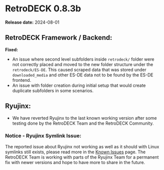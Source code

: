 # RetroDECK 0.8.3b

**Release date:** 2024-08-01

##  RetroDECK Framework / Backend:

**Fixed:**

- An issue where second level subfolders inside `retrodeck/` folder were not correctly placed and moved to the new folder structure under the `retrodeck/ES-DE`. This caused scraped data that was stored under `downloaded_media` and other ES-DE data not to be found by the ES-DE frontend.
- An issue with folder creation during initial setup that would create duplicate subfolders in some scenarios.

## Ryujinx:

- We have reverted Ryujinx to the last known working version after some testing done by the RetroDECK Team and the RetroDECK Community.

### Notice - Ryujinx Symlink Issue:

The reported issue about Ryujinx not working as well as it should with Linux symlinks still exists, please read more in the [Known Issues](../../wiki_bugs/known-issues.md) page. The RetroDECK Team is working with parts of the Ryujinx Team for a permanent fix with newer versions and hope to have more to share in the future.
